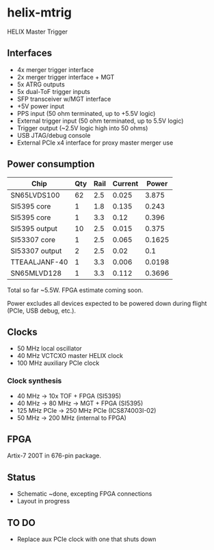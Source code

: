 # helix-mtrig
HELIX Master Trigger

## Interfaces

* 4x merger trigger interface
* 2x merger trigger interface + MGT
* 5x ATRG outputs
* 5x dual-ToF trigger inputs
* SFP transceiver w/MGT interface
* +5V power input
* PPS input (50 ohm terminated, up to +5.5V logic)
* External trigger input (50 ohm terminated, up to 5.5V logic)
* Trigger output (~2.5V logic high into 50 ohms)
* USB JTAG/debug console
* External PCIe x4 interface for proxy master merger use

## Power consumption

| Chip | Qty | Rail |	Current |	Power |
| ---- | --- | ---- | ------- | ----- | 
| SN65LVDS100 |	62 |	2.5 |	0.025 |	3.875 |
| SI5395 core |	1  |	1.8	| 0.135	| 0.243 |
| SI5395 core	| 1  |	3.3	| 0.12	| 0.396 |
| SI5395 output |	10 | 2.5 |	0.015	| 0.375 |
| SI53307 core | 1 |	2.5	| 0.065	| 0.1625 |
| SI53307 output | 2	| 2.5 |	0.02	| 0.1 |
| TTEAALJANF-40 |	1	| 3.3	| 0.006	| 0.0198 |
| SN65MLVD128	| 1	| 3.3 |	0.112	| 0.3696 |

Total so far ~5.5W. FPGA estimate coming soon.

Power excludes all devices expected to be powered down during flight (PCIe, USB debug, etc.).

## Clocks

* 50 MHz local oscillator
* 40 MHz VCTCXO master HELIX clock
* 100 MHz auxiliary PCIe clock

### Clock synthesis

* 40 MHz -> 10x TOF + FPGA (SI5395)
* 40 MHz -> 80 MHz -> MGT + FPGA (SI5395)
* 125 MHz PCIe -> 250 MHz PCIe (ICS874003I-02)
* 50 MHz -> 200 MHz (internal to FPGA)

## FPGA

Artix-7 200T in 676-pin package.

## Status

* Schematic ~done, excepting FPGA connections
* Layout in progress

## TO DO

* Replace aux PCIe clock with one that shuts down
